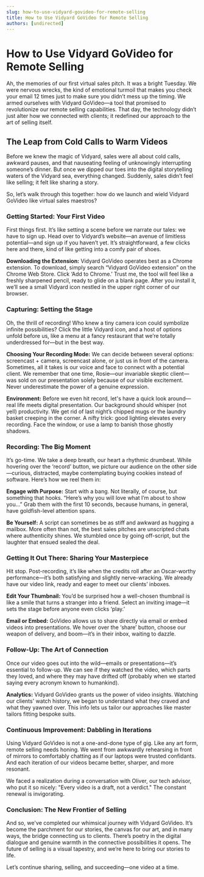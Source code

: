 ```yaml
---
slug: how-to-use-vidyard-govideo-for-remote-selling
title: How to Use Vidyard GoVideo for Remote Selling
authors: [undirected]
---
```



# How to Use Vidyard GoVideo for Remote Selling

Ah, the memories of our first virtual sales pitch. It was a bright Tuesday. We were nervous wrecks, the kind of emotional turmoil that makes you check your email 12 times just to make sure you didn’t mess up the timing. We armed ourselves with Vidyard GoVideo—a tool that promised to revolutionize our remote selling capabilities. That day, the technology didn’t just alter how we connected with clients; it redefined our approach to the art of selling itself.

## The Leap from Cold Calls to Warm Videos

Before we knew the magic of Vidyard, sales were all about cold calls, awkward pauses, and that nauseating feeling of unknowingly interrupting someone’s dinner. But once we dipped our toes into the digital storytelling waters of the Vidyard sea, everything changed. Suddenly, sales didn’t feel like selling; it felt like sharing a story.

So, let’s walk through this together: how do we launch and wield Vidyard GoVideo like virtual sales maestros?

### Getting Started: Your First Video

First things first. It’s like setting a scene before we narrate our tales: we have to sign up. Head over to Vidyard’s website—an avenue of limitless potential—and sign up if you haven’t yet. It’s straightforward, a few clicks here and there, kind of like getting into a comfy pair of shoes.

**Downloading the Extension:** 
Vidyard GoVideo operates best as a Chrome extension. To download, simply search “Vidyard GoVideo extension” on the Chrome Web Store. Click ‘Add to Chrome.’ Trust me, the tool will feel like a freshly sharpened pencil, ready to glide on a blank page. After you install it, we’ll see a small Vidyard icon nestled in the upper right corner of our browser.

### Capturing: Setting the Stage

Oh, the thrill of recording! Who knew a tiny camera icon could symbolize infinite possibilities? Click the little Vidyard icon, and a host of options unfold before us, like a menu at a fancy restaurant that we’re totally underdressed for—but in the best way.

**Choosing Your Recording Mode:** 
We can decide between several options: screencast + camera, screencast alone, or just us in front of the camera. Sometimes, all it takes is our voice and face to connect with a potential client. We remember that one time, Rosie—our invariable skeptic client— was sold on our presentation solely because of our visible excitement. Never underestimate the power of a genuine expression.

**Environment:**
Before we even hit record, let's have a quick look around—real life meets digital presentation. Our background should whisper (not yell) productivity. We get rid of last night’s chipped mugs or the laundry basket creeping in the corner. A nifty trick: good lighting elevates every recording. Face the window, or use a lamp to banish those ghostly shadows.

### Recording: The Big Moment

It’s go-time. We take a deep breath, our heart a rhythmic drumbeat. While hovering over the ‘record’ button, we picture our audience on the other side—curious, distracted, maybe contemplating buying cookies instead of software. Here’s how we reel them in:

**Engage with Purpose:**
Start with a bang. Not literally, of course, but something that hooks. “Here’s why you will love what I’m about to show you...” Grab them with the first 10 seconds, because humans, in general, have goldfish-level attention spans.

**Be Yourself:**
A script can sometimes be as stiff and awkward as hugging a mailbox. More often than not, the best sales pitches are unscripted chats where authenticity shines. We stumbled once by going off-script, but the laughter that ensued sealed the deal.

### Getting It Out There: Sharing Your Masterpiece

Hit stop. Post-recording, it’s like when the credits roll after an Oscar-worthy performance—it’s both satisfying and slightly nerve-wracking. We already have our video link, ready and eager to meet our clients’ inboxes.

**Edit Your Thumbnail:**
You’d be surprised how a well-chosen thumbnail is like a smile that turns a stranger into a friend. Select an inviting image—it sets the stage before anyone even clicks ‘play.’

**Email or Embed:**
GoVideo allows us to share directly via email or embed videos into presentations. We hover over the ‘share’ button, choose our weapon of delivery, and boom—it’s in their inbox, waiting to dazzle.

### Follow-Up: The Art of Connection 

Once our video goes out into the wild—emails or presentations—it’s essential to follow-up. We can see if they watched the video, which parts they loved, and where they may have drifted off (probably when we started saying every acronym known to humankind).

**Analytics:**
Vidyard GoVideo grants us the power of video insights. Watching our clients' watch history, we began to understand what they craved and what they yawned over. This info lets us tailor our approaches like master tailors fitting bespoke suits.

### Continuous Improvement: Dabbling in Iterations 

Using Vidyard GoVideo is not a one-and-done type of gig. Like any art form, remote selling needs honing. We went from awkwardly rehearsing in front of mirrors to comfortably chatting as if our laptops were trusted confidants. And each iteration of our videos became better, sharper, and more resonant.

We faced a realization during a conversation with Oliver, our tech advisor, who put it so nicely: "Every video is a draft, not a verdict." The constant renewal is invigorating. 

### Conclusion: The New Frontier of Selling

And so, we've completed our whimsical journey with Vidyard GoVideo. It’s become the parchment for our stories, the canvas for our art, and in many ways, the bridge connecting us to clients. There’s poetry in the digital dialogue and genuine warmth in the connective possibilities it opens. The future of selling is a visual tapestry, and we’re here to bring our stories to life.

Let’s continue sharing, selling, and succeeding—one video at a time.